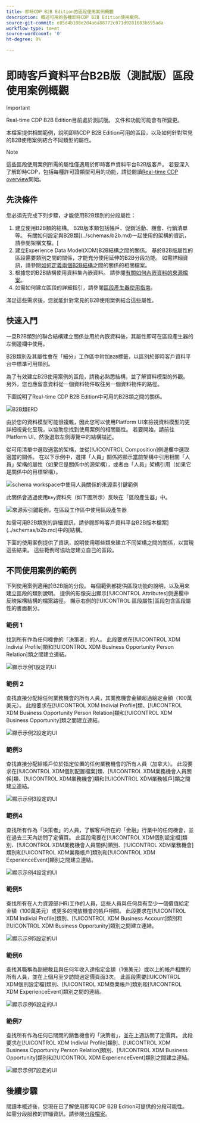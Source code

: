 ```yaml
---
title: 即時CDP B2B Edition的區段使用案例概觀
description: 概述可用的各種即時CDP B2B Edition使用案例。
source-git-commit: e85d4b108e2d4a6a88772c071d9281603b695ada
workflow-type: tm+mt
source-wordcount: '0'
ht-degree: 0%

---
```


# 即時客戶資料平台B2B版（測試版）區段使用案例概觀

<!-- This document relates to this [ticket](https://jira.corp.adobe.com/browse/PLAT-100468) -->

>[!IMPORTANT]
>
>Real-time CDP B2B Edition目前處於測試版。 文件和功能可能會有所變更。

本檔案提供相關範例，說明即時CDP B2B Edition可用的區段，以及如何針對常見的B2B使用案例結合不同類型的屬性。

>[!NOTE]
>
>這些區段使用案例所需的屬性僅適用於即時客戶資料平台B2B版客戶。 若要深入了解即時CDP，包括每種許可證類型可用的功能，請從閱讀[Real-time CDP overview](../overview.md)開始。

## 先決條件

您必須先完成下列步驟，才能使用B2B類別的分段屬性：

1. 建立使用B2B類的結構。 B2B版本類包括帳戶、促銷活動、機會、行銷清單等。 有關如何設定與B2B類](../schemas/b2b.md)一起使用的架構的資訊，請參閱架構文檔。[
1. 建立Experience Data Model(XDM)B2B結構之間的關係。 基於B2B版屬性的區段需要類別之間的關係，才能充分使用延伸的B2B分段功能。 如需詳細資訊，請參閱[如何定義兩個B2B結構](../../xdm/tutorials/relationship-b2b.md)之間的關係的相關檔案。
1. 根據您的B2B結構使用資料集內嵌資料。 請參閱[有關如何內嵌資料的來源檔案](../../sources/connectors/adobe-applications/marketo/marketo.md)。
1. 如需如何建立區段的詳細指引，請參閱[區段產生器使用指南](../../segmentation/ui/segment-builder.md)。

滿足這些需求後，您就能針對常見的B2B使用案例結合這些屬性。

## 快速入門

一旦B2B類別的聯合結構建立關係並用於內嵌資料後，其屬性即可在區段產生器的左側邊欄中使用。

B2B類別及其屬性會在「細分」工作區中附加`B2B`標籤，以區別於即時客戶資料平台中標準可用類別。

為了有效建立B2B使用案例的區段，請務必熟悉結構，並了解資料模型的外觀。 另外，您也應留意資料從一個資料物件取往另一個資料物件的路徑。

下圖說明了Real-time CDP B2B Edition中可用的B2B類之間的關係。

![B2B類ERD](../assets/segmentation/b2b-classes.png)

由於您的資料模型可能很複雜，因此您可以使用Platform UI來檢視資料模型的更詳細視覺化呈現，以協助您找到使用案例的相關屬性。 若要開始，請前往Platform UI，然後選取左側導覽中的結構描述。

從可用清單中選取適當的架構，並從[!UICONTROL Composition]側邊欄中選取適當的關係。 在以下示例中，選擇「人員」關係將顯示當前架構中引用相關「人員」架構的屬性（如果它是關係中的源架構），或者由「人員」架構引用（如果它是關係中的目標架構）。

![schema workspace中使用人員關係的來源索引鍵範例](../assets/segmentation/source-key-schema-relationship-example.png)

此關係會透過使用`Key`資料夾（如下圖所示）反映在「區段產生器」中。

![來源索引鍵範例，在區段工作區中使用區段產生器](../assets/segmentation/source-key-segmentation-example.png)

如需可用B2B類別的詳細資訊，請參閱即時客戶資料平台B2B版本檔案](../schemas/b2b.md)中的[結構。

下面的使用案例提供了資訊，說明使用哪些類來建立不同架構之間的關係，以實現這些結果。 這些範例可協助您建立自己的區段。

## 不同使用案例的範例

下列使用案例適用於B2B版的分段。 每個範例都提供區段功能的說明，以及用來建立區段的類別說明。 提供的影像突出顯示[!UICONTROL Attributes]側邊欄中反映架構結構的檔案路徑。 顯示右側的[!UICONTROL 區段屬性]區段包含區段屬性的書面劃分。

### 範例 1

找到所有作為任何機會的「決策者」的人。 此段要求在[!UICONTROL XDM Indivial Profile]類和[!UICONTROL XDM Business Opportunity Person Relation]類之間建立連結。

![顯示示例1設定的UI](../assets/segmentation/example-1.png)

### 範例 2

查找直接分配給任何業務機會的所有人員，其業務機會金額超過給定金額（100萬美元）。 此段要求在[!UICONTROL XDM Indivial Profile]類、[!UICONTROL XDM Business Opportunity Person Relation]類和[!UICONTROL XDM Business Opportunity]類之間建立連結。

![顯示示例2設定的UI](../assets/segmentation/example-2.png)

### 範例3

查找直接分配給帳戶位於指定位置的任何業務機會的所有人員（加拿大）。 此段要求在[!UICONTROL XDM個別配置檔案]類、[!UICONTROL XDM業務機會人員關係]類、[!UICONTROL XDM業務機會]類和[!UICONTROL XDM業務帳戶]類之間建立連結。

![顯示示例3設定的UI](../assets/segmentation/example-3.png)

### 範例4

查找所有作為「決策者」的人員，了解客戶所在的「金融」行業中的任何機會，並在過去三天內訪問了定價頁。 此區段需要在[!UICONTROL XDM個別設定檔]類別、[!UICONTROL XDM業務機會人員關係]類別、[!UICONTROL XDM業務機會]類別和[!UICONTROL XDM業務帳戶]類別和[!UICONTROL XDM ExperienceEvent]類別之間建立連結。

![顯示示例4設定的UI](../assets/segmentation/example-4.png)

### 範例5

查找所有在人力資源部(HR)工作的人員，這些人員與任何具有至少一個價值給定金額（100萬美元）或更多的開放機會的帳戶相關。 此段要求在[!UICONTROL XDM Indivial Profile]類別、[!UICONTROL XDM Business Account]類別和[!UICONTROL XDM Business Opportunity]類別之間建立連結。

![顯示示例5設定的UI](../assets/segmentation/example-5.png)

### 範例6

查找其職稱為副總裁且與任何年收入達指定金額（1億美元）或以上的帳戶相關的所有人員，並在上個月至少訪問過定價頁面3次。 此區段需要[!UICONTROL XDM個別設定檔]類別、[!UICONTROL XDM商業帳戶]類別和[!UICONTROL XDM ExperienceEvent]類別之間的連結。

![顯示示例6設定的UI](../assets/segmentation/example-6.png)

### 範例7

查找所有作為任何已關閉的銷售機會的「決策者」，並在上週訪問了定價頁。 此段要求在[!UICONTROL XDM Indivial Profile]類別、[!UICONTROL XDM Business Opportunity Person Relation]類別、[!UICONTROL XDM Business Opportunity]類別和[!UICONTROL XDM ExperienceEvent]類別之間建立連結。

![顯示示例7設定的UI](../assets/segmentation/example-7.png)

## 後續步驟

閱讀本概述後，您現在已了解使用即時CDP B2B Edition可提供的分段可能性。 如需分段服務的詳細資訊，請參閱[分段檔案](../../segmentation/home.md)。
